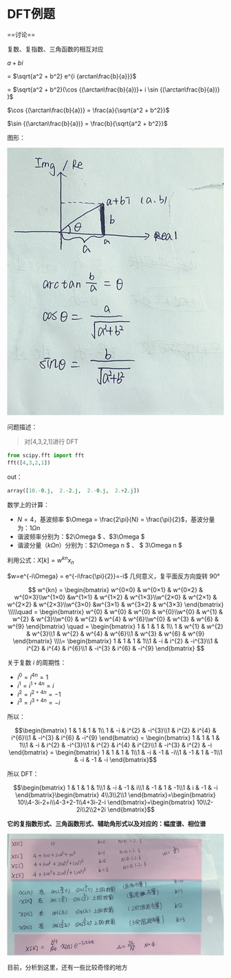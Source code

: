 # DFT例题

==讨论== 

复数、复指数、三角函数的相互对应 

$a+bi$

= $\sqrt{a^2 + b^2} e^{i {arctan\frac{b}{a}}}$ 

= $\sqrt{a^2 + b^2}(\cos {(\arctan\frac{b}{a})}+ i \sin {(\arctan\frac{b}{a})} )$  

$\cos {(\arctan\frac{b}{a})} = \frac{a}{\sqrt{a^2 + b^2}}$  

$\sin {(\arctan\frac{b}{a})} = \frac{b}{\sqrt{a^2 + b^2}}$

图形：

![image-20250327145131348](images/image-20250327145131348.png)

问题描述：

> 对[4,3,2,1]进行 DFT

```python
from scipy.fft import fft
fft([4,3,2,1])
```

out：

```python
array([10.-0.j,  2.-2.j,  2.-0.j,  2.+2.j])
```

数学上的计算：

- $N=4$，基波频率 $\Omega = \frac{2\pi}{N} = \frac{\pi}{2}$，基波分量为：$1\Omega n$
- 谐波频率分别为：$2\Omega $   、$3\Omega $
- 谐波分量（$k\Omega n$）分别为：$2\Omega n $ 、 $ 3\Omega n $

利用公式：$X[k]=w^{kn}x_n$ 

$w=e^{-i\Omega} = e^{-i\frac{\pi}{2}}=-i$   几何意义，复平面反方向旋转 90°



$$ w^{kn} = \begin{bmatrix} w^{0×0} & w^{0×1} & w^{0×2} & w^{0×3}\\w^{1×0} &w^{1×1} & w^{1×2} & w^{1×3}\\w^{2×0} & w^{2×1} & w^{2×2} & w^{2×3}\\w^{3×0} &w^{3×1} & w^{3×2} & w^{3×3} \end{bmatrix} \\\\\quad = \begin{bmatrix} w^{0} & w^{0} & w^{0} & w^{0}\\w^{0} & w^{1} & w^{2} & w^{3}\\w^{0} & w^{2} & w^{4} & w^{6}\\w^{0} & w^{3} & w^{6} & w^{9} \end{bmatrix} \quad = \begin{bmatrix} 1 & 1 & 1 & 1\\
1 & w^{1} & w^{2} & w^{3}\\1 & w^{2} & w^{4} & w^{6}\\1 & w^{3} & w^{6} & w^{9} \end{bmatrix} \\\\= \begin{bmatrix} 1 & 1 & 1 & 1\\1 & -i & i^{2} & -i^{3}\\1 & i^{2} & i^{4} & i^{6}\\1 & -i^{3} & i^{6} & -i^{9} \end{bmatrix} $$



 关于复数 $i$ 的周期性：

- $i^{0}=i^{4n}=1$
- $i^{1}=i^{1+4n}=i$
- $i^{2}=i^{2+4n}=-1$
- $i^{3}=i^{3+4n}=-i$

所以：

$$\begin{bmatrix} 1 & 1 & 1 & 1\\
1 & -i & i^{2} & -i^{3}\\1 & i^{2} & i^{4} & i^{6}\\1 & -i^{3} & i^{6} & -i^{9} \end{bmatrix} =  \begin{bmatrix} 1 & 1 & 1 & 1\\1 & -i & i^{2} & -i^{3}\\1 & i^{2} & i^{4} & i^{2}\\1 & -i^{3} & i^{2} & -i \end{bmatrix} =  \begin{bmatrix} 1 & 1 & 1 & 1\\1 & -i & -1 & -i\\1 & -1 & 1 & -1\\1 & -i & -1 & -i \end{bmatrix}$$



所以 DFT：

$$\begin{bmatrix} 1 & 1 & 1 & 1\\1 & -i & -1 & i\\1 & -1 & 1 & -1\\1 & i & -1 & -i \end{bmatrix}\begin{bmatrix} 4\\3\\2\\1  \end{bmatrix}=\begin{bmatrix} 10\\4-3i-2+i\\4-3+2-1\\4+3i-2-i  \end{bmatrix}=\begin{bmatrix} 10\\2-2i\\2\\2+2i  \end{bmatrix}$$



**它的复指数形式、三角函数形式、辅助角形式以及对应的：幅度谱、相位谱**

![image-20250327100625932](images/image-20250327100625932.png)

目前，分析到这里，还有一些比较奇怪的地方